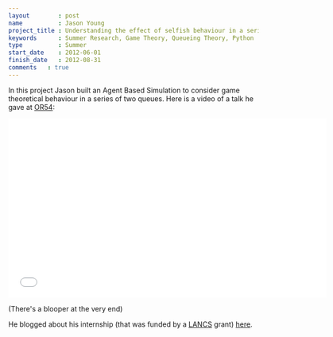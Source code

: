 ```yaml
---
layout        : post
name          : Jason Young
project_title : Understanding the effect of selfish behaviour in a series of 2 queues
keywords      : Summer Research, Game Theory, Queueing Theory, Python
type          : Summer
start_date    : 2012-06-01
finish_date   : 2012-08-31
comments   : true
---
```


In this project Jason built an Agent Based Simulation to consider game theoretical behaviour in a series of two queues. Here is a video of a talk he gave at [OR54](http://www.theorsociety.com/Pages/Conferences/OR54/OR54.aspx):

<center>
<iframe width="640" height="360" src="//www.youtube.com/embed/2lOvhcy3Rgk" frameborder="0" allowfullscreen></iframe>
</center>

(There's a blooper at the very end)

He blogged about his internship (that was funded by a [LANCS](http://www.lancs-initiative.ac.uk/) grant) [here](http://drvinceknight.blogspot.co.uk/2012/09/guest-post-summer-research-internship.html).
